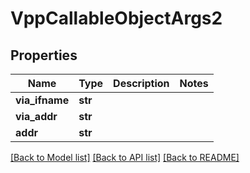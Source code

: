 # VppCallableObjectArgs2

## Properties
Name | Type | Description | Notes
------------ | ------------- | ------------- | -------------
**via_ifname** | **str** |  | 
**via_addr** | **str** |  | 
**addr** | **str** |  | 

[[Back to Model list]](../README.md#documentation-for-models) [[Back to API list]](../README.md#documentation-for-api-endpoints) [[Back to README]](../README.md)

